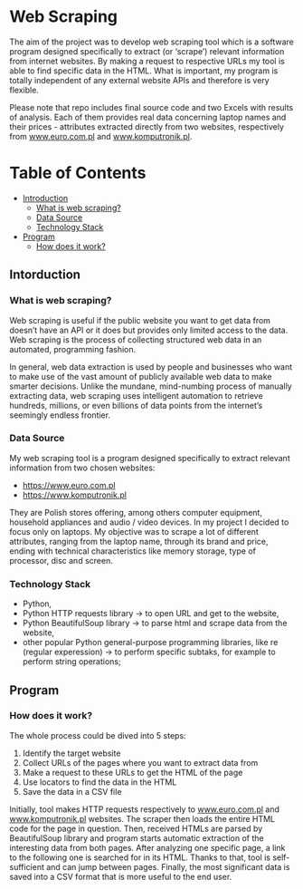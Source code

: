 # Web Scraping

The aim of the project was to develop web scraping tool which is a software program designed specifically to extract (or ‘scrape’) relevant information from internet websites. By making a request to respective URLs my tool is able to find specific data in the HTML. What is important, my program is totally independent of any external website APIs and therefore is very flexible.

Please note that repo includes final source code and two Excels with results of analysis. Each of them provides real data concerning laptop names and their prices - attributes extracted directly from two websites, respectively from www.euro.com.pl and www.komputronik.pl.


# Table of Contents

  * [Introduction](#intro)
     * [What is web scraping?](#intro1)
     * [Data Source](#intro2)
     * [Technology Stack](#intro3)
  * [Program](#desc)
     * [How does it work?](#desc1)


<a name="intro"></a>
<a name="intro1"></a>
## Intorduction
### What is web scraping?

Web scraping is useful if the public website you want to get data from doesn’t have an API or it does but provides only limited access to the data. Web scraping is the process of collecting structured web data in an automated, programming fashion.

In general, web data extraction is used by people and businesses who want to make use of the vast amount of publicly available web data to make smarter decisions. Unlike the mundane, mind-numbing process of manually extracting data, web scraping uses intelligent automation to retrieve hundreds, millions, or even billions of data points from the internet’s seemingly endless frontier.

<a name="intro2"></a>
### Data Source
My web scraping tool is a program designed specifically to extract relevant information from two chosen websites:
* https://www.euro.com.pl
* https://www.komputronik.pl

They are Polish stores offering, among others computer equipment, household appliances and audio / video devices. In my project I decided to focus only on laptops. My objective was to scrape a lot of different attributes, ranging from the laptop name, through its brand and price, ending with technical characteristics like memory storage, type of processor, disc and screen. 

<a name="intro3"></a>
### Technology Stack
* Python,
* Python HTTP requests library -> to open URL and get to the website,
* Python BeautifulSoup library -> to parse html and scrape data from the website,
* other popular Python general-purpose programming libraries, like re (regular experession) -> to perform specific subtaks, for example to perform string operations;


<a name="desc"></a>
## Program

<a name="desc1"></a>
### How does it work?
The whole process could be dived into 5 steps:

1. Identify the target website
3. Collect URLs of the pages where you want to extract data from
4. Make a request to these URLs to get the HTML of the page
5. Use locators to find the data in the HTML
6. Save the data in a CSV file

Initially, tool makes HTTP requests respectively to www.euro.com.pl and www.komputronik.pl websites. The scraper then loads the entire HTML code for the page in question. Then, received HTMLs are parsed by BeautifulSoup library and program starts automatic extraction of the interesting data from both pages. After analyzing one specific page, a link to the following one is searched for in its HTML. Thanks to that, tool is self-sufficient and can jump between pages. Finally, the most significant data is saved into a CSV format that is more useful to the end user.


